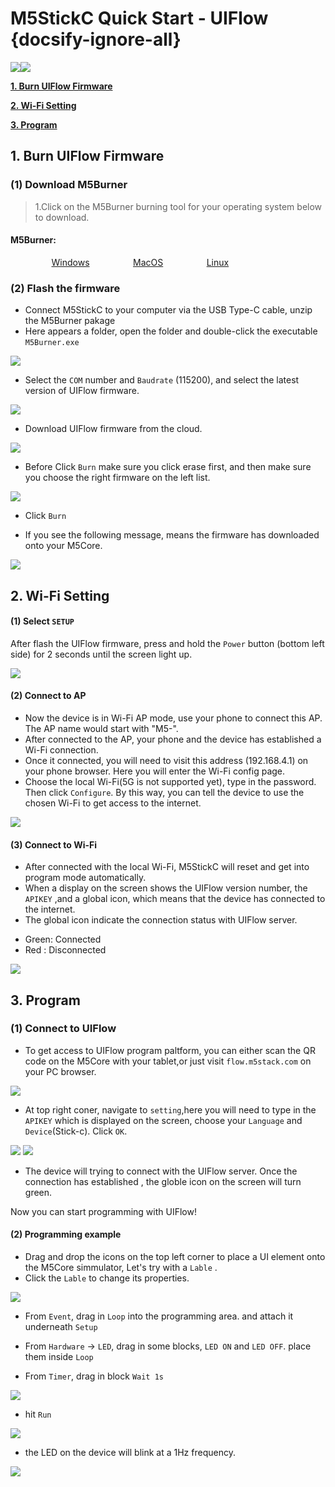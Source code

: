 # M5StickC Quick Start - UIFlow {docsify-ignore-all}

<img src="assets/img/getting_started_pics/m5stickc/m5stickc_06.png"><img src="assets/img/uiflow-logo.png">

**[1. Burn UIFlow Firmware](#_1-Burn-UIFlow-Firmware)**

**[2. Wi-Fi Setting](#_2-Wi-Fi-Setting)**

**[3. Program](#_3-Program)**

## 1. Burn UIFlow Firmware

### (1) Download M5Burner

>1.Click on the M5Burner burning tool for your operating system below to download.

<div class="link">
 <h4><span>M5Burner:</span></h4>
    <p>
    <a href="https://m5stack.oss-cn-shenzhen.aliyuncs.com/resource/software/M5Burner.zip" target="_blank" rel="noopener noreferrer"><img src="https://cdn.shopify.com/s/files/1/0056/7689/2250/files/windows_89cc6ea0-2a3c-4327-97e5-8f51f448c38b_icon.png?v=1557026574" alt="">Windows</a>
    <a href="https://m5stack.oss-cn-shenzhen.aliyuncs.com/resource/software/M5Burner_MacOS.zip" target="_blank" rel="noopener noreferrer"><img src="https://cdn.shopify.com/s/files/1/0056/7689/2250/files/mac_large.png?v=1557026570" alt="">MacOS</a>
    <a href="https://m5stack.oss-cn-shenzhen.aliyuncs.com/resource/software/M5Burner_Linux.zip" target="_blank" rel="noopener noreferrer"><img src="https://cdn.shopify.com/s/files/1/0056/7689/2250/files/linux_icon.png?v=1557026584" alt="">Linux</a></p>
</div>



### (2) Flash the firmware

- Connect M5StickC to your computer via the USB Type-C cable, unzip the M5Burner pakage
- Here appears a folder, open the folder and double-click the executable `M5Burner.exe`
<img src="assets/img/getting_started_pics/how_to_burn_firmware/m5burner_folder_01.jpg">

- Select the `COM` number and `Baudrate` (115200), and select the latest version of UIFlow firmware.

<img src="assets/img/getting_started_pics/how_to_burn_firmware/m5burner_com_bandrate_02.jpg">

- Download UIFlow firmware from the cloud.

<img src="assets/img/getting_started_pics/how_to_burn_firmware/M5burner_firmware_download_process_01.jpg">

- Before Click `Burn` make sure you click erase first, and then make sure you choose the right firmware on the left list.
<img src="assets/img/getting_started_pics/how_to_burn_firmware/m5buner_choose_firmware_stickc_01.jpg"> 


-  Click `Burn` 

- If you see the following message, means the firmware has downloaded onto your M5Core.

<img src="assets/img/getting_started_pics/how_to_burn_firmware/m5burner_flash_finish_01.jpg">

## 2. Wi-Fi Setting

#### (1) Select `SETUP`

After flash the UIFlow firmware, press and hold the `Power` button (bottom left side) for 2 seconds until the screen light up.

<img src="assets/img/getting_started_pics/m5stickc/qs_uiflow/qs_uiflow_03.png">


#### (2) Connect to AP

- Now the device is in Wi-Fi AP mode, use your phone to connect this AP. The AP name would start with "M5-". 
- After connected to the AP, your phone and the device has established a Wi-Fi connection.
- Once it connected, you will need to visit this address (192.168.4.1) on your phone browser. Here you will enter the Wi-Fi config page.
- Choose the local Wi-Fi(5G is not supported yet), type in the password. Then click `Configure`. By this way, you can tell the device to use the chosen Wi-Fi to get access to the internet.

<img src="assets/img/getting_started_pics/m5stickc/qs_uiflow/qs_uiflow_04.png">

#### (3) Connect to Wi-Fi

- After connected with the local Wi-Fi, M5StickC will reset and get into program mode automatically. 
- When a display on the screen shows the UIFlow version number, the `APIKEY` ,and a global icon, which means that the device has connected to the internet.
- The global icon indicate the connection status with UIFlow server.
* Green: Connected
* Red : Disconnected

<img src="assets/img/getting_started_pics/m5stickc/qs_uiflow/qs_uiflow_05.png">

## 3. Program

### (1) Connect to UIFlow

- To get access to UIFlow program paltform, you can either scan the QR code on the M5Core with your tablet,or just visit `flow.m5stack.com` on your PC browser.

<img src="assets/img/getting_started_pics/m5stickc/qs_uiflow/qs_uiflow_06.png">

- At top right coner, navigate to `setting`,here you will need to type in the `APIKEY` which is displayed on the screen, choose your `Language` and `Device`(Stick-c). Click `OK`. 

<img src="assets/img/getting_started_pics/m5stack_core/get_started_with_uiflow/click_for_apikey.png">

<img src="assets/img/getting_started_pics/m5stickc/qs_uiflow/qs_uiflow_07.png">

- The device will trying to connect with the UIFlow server. Once the connection has established , the globle icon on the screen will turn green.

Now you can start programming with UIFlow!

#### (2) Programming example

- Drag and drop the icons on the top left corner to place a UI element onto the M5Core simmulator, Let's try with a `Lable` .
- Click the `Lable` to change its properties.

<img src="assets/img/getting_started_pics/m5stickc/qs_uiflow/qs_uiflow_10.png">

- From `Event`, drag in `Loop` into the programming area. and attach it underneath `Setup` 

- From `Hardware` -> `LED`, drag in some blocks, `LED ON` and `LED OFF`. place them inside `Loop` 

- From `Timer`, drag in block `Wait 1s`

<img src="assets/img/getting_started_pics/m5stickc/qs_uiflow/qs_uiflow_13.png">

- hit `Run`
   

<img src="assets/img/getting_started_pics/m5stickc/qs_uiflow/qs_uiflow_16.png">

- the LED on the device will blink at a 1Hz frequency.
<img src="assets/img/getting_started_pics/m5stickc/qs_uiflow/qs_uiflow_14.png">


<!--
## Example

>Click and download [example](https://github.com/m5stack/M5-ProductExampleCodes/tree/master/Core/M5Stick/UIFlow). And open this example code in UIFlow, then run it. Program phenomenon: White squares will scroll back and forth on the screen.

<img src="assets/img/product_pics/core/minicore/m5stick/example/example_core_m5stick_02.png" width=50% height=50%><img src="assets/img/product_pics/core/minicore/m5stick/example/example_core_m5stick_03.png" width=50% height=50%>

### Note

>the resolution of stick screen is **64x128**, so if you want to drag a graph at [WebIDE](http://flow.m5stack.com/) to display on stick screen, it's better for you to drag it within a certain range shown as following figure.(Currently only supports the display of rectangular patterns, as well as labels.)

<img src="assets/img/product_pics/core/minicore/m5stick/example/example_core_m5stick_01.png" width=50% height=50%>

## Related Video

**UIFlow introduce**

<video width="500" height="315" controls>
    <source src="https://m5stack.oss-cn-shenzhen.aliyuncs.com/video/%E6%95%99%E7%A8%8B/UIFlow%20Tutorials/A3%20-%20UIflow%20Tutorial%201.mp4" type="video/mp4">
</video>

**UIFlow quick start (Mac & Linux)**

<video width="500" height="315" controls>
    <source src="https://m5stack.oss-cn-shenzhen.aliyuncs.com/video/LukeVideo/Getting%20started%20with%20UI%20flow%20(Mac_Linux).mp4" type="video/mp4">
</video> -->


<style>

.link a{

    padding-left: 13%;

}

</style>